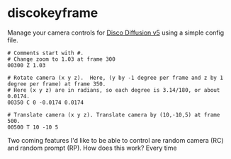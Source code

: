 # discokeyframe
Manage your camera controls for [Disco Diffusion v5](https://colab.research.google.com/github/alembics/disco-diffusion/blob/main/Disco_Diffusion.ipynb) using a simple config file.

```
# Comments start with #.
# Change zoom to 1.03 at frame 300
00300 Z 1.03

# Rotate camera (x y z).  Here, (y by -1 degree per frame and z by 1 degree per frame) at frame 350.
# Here (x y z) are in radians, so each degree is 3.14/180, or about 0.0174.
00350 C 0 -0.0174 0.0174

# Translate camera (x y z). Translate camera by (10,-10,5) at frame 500.
00500 T 10 -10 5
```

Two coming features I'd like to be able to control are random camera (RC) and random prompt (RP).
How does this work?  Every time

